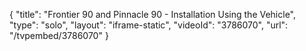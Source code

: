 {
    "title": "Frontier 90 and Pinnacle 90 - Installation Using the Vehicle",
    "type": "solo",
    "layout": "iframe-static",
    "videoId": "3786070",
    "url": "\/tvpembed\/3786070"
}